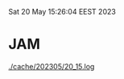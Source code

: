Sat 20 May 15:26:04 EEST 2023
# JAM
<a href='./cache/202305/20_15.log'>./cache/202305/20_15.log</a>

